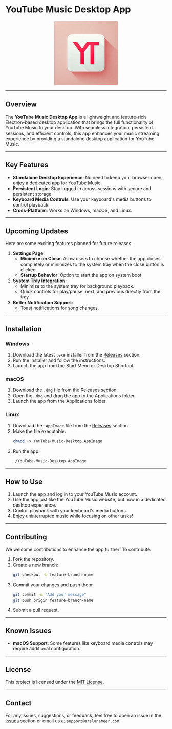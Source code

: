 # **YouTube Music Desktop App**

<p align="center">
  <img src="assets/logo.png" alt="YouTube Music Desktop App Logo" width="200">
</p>

---

## **Overview**
The **YouTube Music Desktop App** is a lightweight and feature-rich Electron-based desktop application that brings the full functionality of YouTube Music to your desktop. With seamless integration, persistent sessions, and efficient controls, this app enhances your music streaming experience by providing a standalone desktop application for YouTube Music.

---

## **Key Features**
- **Standalone Desktop Experience**: No need to keep your browser open; enjoy a dedicated app for YouTube Music.
- **Persistent Login**: Stay logged in across sessions with secure and persistent storage.
- **Keyboard Media Controls**: Use your keyboard's media buttons to control playback.
- **Cross-Platform**: Works on Windows, macOS, and Linux.

---

## **Upcoming Updates**
Here are some exciting features planned for future releases:
1. **Settings Page**:
   - **Minimize on Close**: Allow users to choose whether the app closes completely or minimizes to the system tray when the close button is clicked.
   - **Startup Behavior**: Option to start the app on system boot.
2. **System Tray Integration**:
   - Minimize to the system tray for background playback.
   - Quick controls for play/pause, next, and previous directly from the tray.
3. **Better Notification Support**:
   - Toast notifications for song changes.

---

## **Installation**
### **Windows**
1. Download the latest `.exe` installer from the [Releases](#) section.
2. Run the installer and follow the instructions.
3. Launch the app from the Start Menu or Desktop Shortcut.

### **macOS**
1. Download the `.dmg` file from the [Releases](#) section.
2. Open the `.dmg` and drag the app to the Applications folder.
3. Launch the app from the Applications folder.

### **Linux**
1. Download the `.AppImage` file from the [Releases](#) section.
2. Make the file executable:
   ```bash
   chmod +x YouTube-Music-Desktop.AppImage
   ```
3. Run the app:
   ```bash
   ./YouTube-Music-Desktop.AppImage
   ```

---

## **How to Use**
1. Launch the app and log in to your YouTube Music account.
2. Use the app just like the YouTube Music website, but now in a dedicated desktop experience.
3. Control playback with your keyboard's media buttons.
4. Enjoy uninterrupted music while focusing on other tasks!

---

## **Contributing**
We welcome contributions to enhance the app further! To contribute:
1. Fork the repository.
2. Create a new branch:
   ```bash
   git checkout -b feature-branch-name
   ```
3. Commit your changes and push them:
   ```bash
   git commit -m "Add your message"
   git push origin feature-branch-name
   ```
4. Submit a pull request.

---

## **Known Issues**
- **macOS Support**: Some features like keyboard media controls may require additional configuration.

---

## **License**
This project is licensed under the [MIT License](LICENSE).

---

## **Contact**
For any issues, suggestions, or feedback, feel free to open an issue in the [Issues](#) section or email us at `support@arslanameer.com`.
